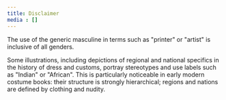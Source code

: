 ```yaml
---
title: Disclaimer
media : []
---
```

The use of the generic masculine in terms such as "printer" or "artist" is inclusive of all genders.

Some illustrations, including depictions of regional and national specifics in the history of dress and customs, portray stereotypes and use labels such as "Indian" or "African". This is particularly noticeable in early modern costume books: their structure is strongly hierarchical; regions and nations are defined by clothing and nudity.
